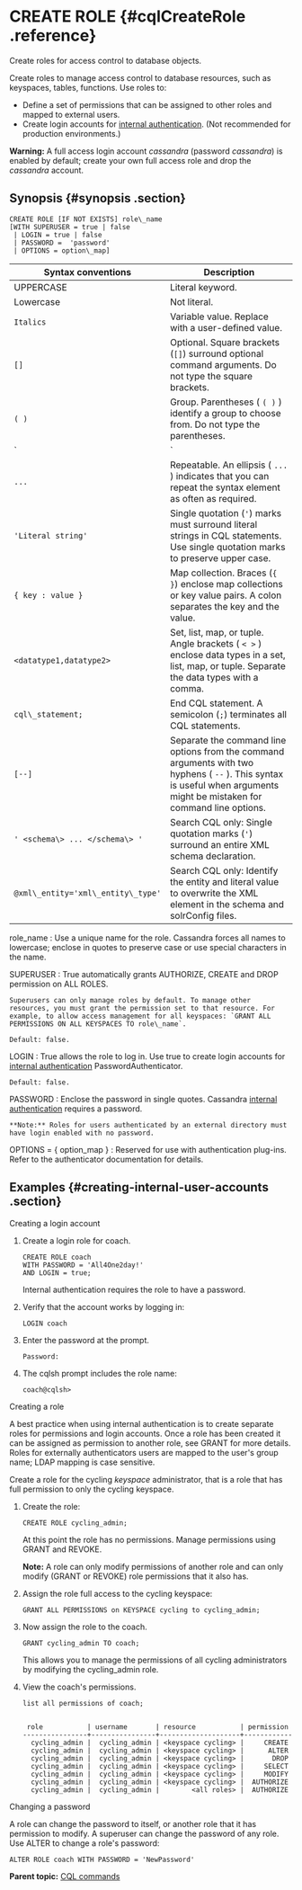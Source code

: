 # CREATE ROLE {#cqlCreateRole .reference}

Create roles for access control to database objects.

Create roles to manage access control to database resources, such as keyspaces, tables, functions. Use roles to:

-   Define a set of permissions that can be assigned to other roles and mapped to external users.
-   Create login accounts for [internal authentication](/en/cassandra-oss/3.0/cassandra/configuration/secureConfigNativeAuth.html). \(Not recommended for production environments.\)

**Warning:** A full access login account *cassandra* \(password *cassandra*\) is enabled by default; create your own full access role and drop the *cassandra* account.

## Synopsis {#synopsis .section}

```
CREATE ROLE [IF NOT EXISTS] role\_name 
[WITH SUPERUSER = true | false
 | LOGIN = true | false  
 | PASSWORD =  'password' 
 | OPTIONS = option\_map]
```

|Syntax conventions|Description|
|------------------|-----------|
|UPPERCASE|Literal keyword.|
|Lowercase|Not literal.|
|`Italics`|Variable value. Replace with a user-defined value.|
|`[]`|Optional. Square brackets \(`[]`\) surround optional command arguments. Do not type the square brackets.|
|`( )`|Group. Parentheses \( `( )` \) identify a group to choose from. Do not type the parentheses.|
|`|`|Or. A vertical bar \(`|`\) separates alternative elements. Type any one of the elements. Do not type the vertical bar.|
|`...`|Repeatable. An ellipsis \( `...` \) indicates that you can repeat the syntax element as often as required.|
|`'Literal string'`|Single quotation \(`'`\) marks must surround literal strings in CQL statements. Use single quotation marks to preserve upper case.|
|`{ key : value }`|Map collection. Braces \(`{ }`\) enclose map collections or key value pairs. A colon separates the key and the value.|
|`<datatype1,datatype2>`|Set, list, map, or tuple. Angle brackets \( `< >` \) enclose data types in a set, list, map, or tuple. Separate the data types with a comma.|
|`cql\_statement;`|End CQL statement. A semicolon \(`;`\) terminates all CQL statements.|
|`[--]`|Separate the command line options from the command arguments with two hyphens \( `--` \). This syntax is useful when arguments might be mistaken for command line options.|
|`' <schema\> ... </schema\> '`|Search CQL only: Single quotation marks \(`'`\) surround an entire XML schema declaration.|
|`@xml\_entity='xml\_entity\_type'`|Search CQL only: Identify the entity and literal value to overwrite the XML element in the schema and solrConfig files.|

 role\_name
 :   Use a unique name for the role. Cassandra forces all names to lowercase; enclose in quotes to preserve case or use special characters in the name.

  SUPERUSER
 :   True automatically grants AUTHORIZE, CREATE and DROP permission on ALL ROLES.

    Superusers can only manage roles by default. To manage other resources, you must grant the permission set to that resource. For example, to allow access management for all keyspaces: `GRANT ALL PERMISSIONS ON ALL KEYSPACES TO role\_name`.

    Default: false.

  LOGIN
 :   True allows the role to log in. Use true to create login accounts for [internal authentication](/en/cassandra-oss/3.x/cassandra/configuration/secureConfigNativeAuth.html) PasswordAuthenticator.

    Default: false.

  PASSWORD
 :   Enclose the password in single quotes. Cassandra [internal authentication](/en/cassandra-oss/3.x/cassandra/configuration/secureConfigNativeAuth.html) requires a password.

    **Note:** Roles for users authenticated by an external directory must have login enabled with no password.

  OPTIONS = \{ option\_map \}
 :   Reserved for use with authentication plug-ins. Refer to the authenticator documentation for details.

 ## Examples {#creating-internal-user-accounts .section}

Creating a login account

1.  Create a login role for coach.

    ```screen
    CREATE ROLE coach 
    WITH PASSWORD = 'All4One2day!' 
    AND LOGIN = true;
    ```

    Internal authentication requires the role to have a password.

2.  Verify that the account works by logging in:

    ```screen
    LOGIN coach
    ```

3.  Enter the password at the prompt.

    ```
    Password: 
    ```

4.  The cqlsh prompt includes the role name:

    ```
    coach@cqlsh>
    ```


Creating a role

A best practice when using internal authentication is to create separate roles for permissions and login accounts. Once a role has been created it can be assigned as permission to another role, see GRANT for more details. Roles for externally authenticators users are mapped to the user's group name; LDAP mapping is case sensitive.

Create a role for the cycling *keyspace* administrator, that is a role that has full permission to only the cycling keyspace.

1.  Create the role:

    ```screen
    CREATE ROLE cycling_admin;
    ```

    At this point the role has no permissions. Manage permissions using GRANT and REVOKE.

    **Note:** A role can only modify permissions of another role and can only modify \(GRANT or REVOKE\) role permissions that it also has.

2.  Assign the role full access to the cycling keyspace:

    ```screen
    GRANT ALL PERMISSIONS on KEYSPACE cycling to cycling_admin;
    ```

3.  Now assign the role to the coach.

    ```
    GRANT cycling_admin TO coach;
    ```

    This allows you to manage the permissions of all cycling administrators by modifying the cycling\_admin role.

4.  View the coach's permissions.

    ```screen
    list all permissions of coach;
    ```

    ```
    
     role           | username       | resource           | permission
    ----------------+----------------+--------------------+------------
      cycling_admin |  cycling_admin | <keyspace cycling> |     CREATE
      cycling_admin |  cycling_admin | <keyspace cycling> |      ALTER
      cycling_admin |  cycling_admin | <keyspace cycling> |       DROP
      cycling_admin |  cycling_admin | <keyspace cycling> |     SELECT
      cycling_admin |  cycling_admin | <keyspace cycling> |     MODIFY
      cycling_admin |  cycling_admin | <keyspace cycling> |  AUTHORIZE
      cycling_admin |  cycling_admin |        <all roles> |  AUTHORIZE
    ```


Changing a password

A role can change the password to itself, or another role that it has permission to modify. A superuser can change the password of any role. Use ALTER to change a role's password:

```
ALTER ROLE coach WITH PASSWORD = 'NewPassword' 
```

**Parent topic:** [CQL commands](../../cql/cql_reference/cqlCommandsTOC.md)

